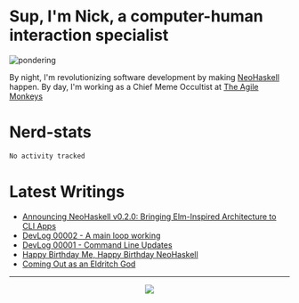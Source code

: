 # Sup, I'm Nick, a computer-human interaction specialist

![pondering](https://github.com/user-attachments/assets/ce28c27c-7177-4674-a629-46b3b42f0c53)

By night, I'm revolutionizing software development by making [NeoHaskell](https://neohaskell.org) happen. By day, I'm working as a Chief Meme Occultist at [The Agile Monkeys](https://www.theagilemonkeys.com/)

# Nerd-stats

<!--START_SECTION:waka-->

```txt
No activity tracked
```

<!--END_SECTION:waka-->

# Latest Writings
<!-- BLOG-POST-LIST:START -->
- [Announcing NeoHaskell v0.2.0: Bringing Elm-Inspired Architecture to CLI Apps](https://dev.to/neohaskell/announcing-neohaskell-v020-bringing-elm-inspired-architecture-to-cli-apps-54db)
- [DevLog 00002 - A main loop working](https://dev.to/neohaskell/devlog-00002-a-main-loop-working-31kj)
- [DevLog 00001 - Command Line Updates](https://dev.to/neohaskell/devlog-00001-command-line-updates-24f3)
- [Happy Birthday Me, Happy Birthday NeoHaskell](https://dev.to/nickseagull/happy-birthday-me-happy-birthday-neohaskell-2nk5)
- [Coming Out as an Eldritch God](https://dev.to/neohaskell/coming-out-as-an-eldritch-god-1nha)
<!-- BLOG-POST-LIST:END -->

---

<div align="center">
<img src="https://komarev.com/ghpvc/?username=nickseagull&color=blueviolet&style=for-the-badge"/>
</div>
